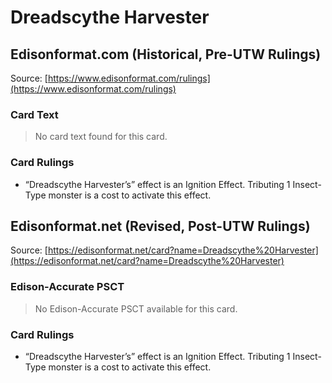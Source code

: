 # Dreadscythe Harvester

## Edisonformat.com (Historical, Pre-UTW Rulings)

Source: [https://www.edisonformat.com/rulings](https://www.edisonformat.com/rulings)

### Card Text

> No card text found for this card.

### Card Rulings

*   “Dreadscythe Harvester’s” effect is an Ignition Effect. Tributing 1 Insect-Type monster is a cost to activate this effect.

## Edisonformat.net (Revised, Post-UTW Rulings)

Source: [https://edisonformat.net/card?name=Dreadscythe%20Harvester](https://edisonformat.net/card?name=Dreadscythe%20Harvester)

### Edison-Accurate PSCT

> No Edison-Accurate PSCT available for this card.

### Card Rulings

*   “Dreadscythe Harvester’s” effect is an Ignition Effect. Tributing 1 Insect-Type monster is a cost to activate this effect.
            